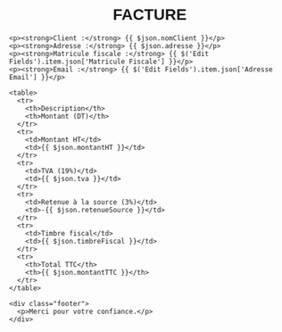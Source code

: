 <!DOCTYPE html>
<html>
  <head>
    <meta charset="UTF-8">
    <title>Facture</title>
    <style>
      body { font-family: Arial, sans-serif; margin: 40px; }
      h1 { text-align: center; }
      table { width: 100%; border-collapse: collapse; margin-top: 30px; }
      td, th { padding: 10px; border: 1px solid #ddd; text-align: left; }
      .footer { margin-top: 40px; font-size: 0.9em; }
    </style>
  </head>
  <body>
    <h1>FACTURE</h1>

    <p><strong>Client :</strong> {{ $json.nomClient }}</p>
    <p><strong>Adresse :</strong> {{ $json.adresse }}</p>
    <p><strong>Matricule fiscale :</strong> {{ $('Edit Fields').item.json['Matricule Fiscale'] }}</p>
    <p><strong>Email :</strong> {{ $('Edit Fields').item.json['Adresse Email'] }}</p>

    <table>
      <tr>
        <th>Description</th>
        <th>Montant (DT)</th>
      </tr>
      <tr>
        <td>Montant HT</td>
        <td>{{ $json.montantHT }}</td>
      </tr>
      <tr>
        <td>TVA (19%)</td>
        <td>{{ $json.tva }}</td>
      </tr>
      <tr>
        <td>Retenue à la source (3%)</td>
        <td>-{{ $json.retenueSource }}</td>
      </tr>
      <tr>
        <td>Timbre fiscal</td>
        <td>{{ $json.timbreFiscal }}</td>
      </tr>
      <tr>
        <th>Total TTC</th>
        <th>{{ $json.montantTTC }}</th>
      </tr>
    </table>

    <div class="footer">
      <p>Merci pour votre confiance.</p>
    </div>
  </body>
</html>
